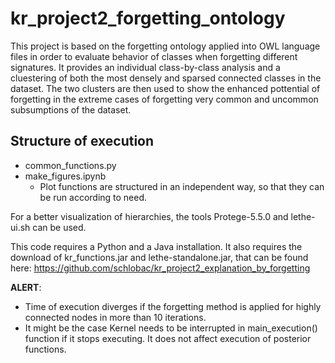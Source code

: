 # kr_project2_forgetting_ontology

This project is based on the forgetting ontology applied into OWL language files in order to evaluate behavior of classes when forgetting different signatures.
It provides an individual class-by-class analysis and a cluestering of both the most densely and sparsed connected classes in the dataset.
The two clusters are then used to show the enhanced pottential of forgetting in the extreme cases of forgetting very common and uncommon subsumptions of the dataset.

## Structure of execution
- common_functions.py
- make_figures.ipynb
  - Plot functions are structured in an independent way, so that they can be run according to need.

For a better visualization of hierarchies, the tools Protege-5.5.0 and lethe-ui.sh can be used. 

This code requires a Python and a Java installation.
It also requires the download of kr_functions.jar and lethe-standalone.jar, that can be found here: https://github.com/schlobac/kr_project2_explanation_by_forgetting


**ALERT**: 
- Time of execution diverges if the forgetting method is applied for highly connected nodes in more than 10 iterations.
- It might be the case Kernel needs to be interrupted in main_execution() function if it stops executing. It does not affect execution of posterior functions.
